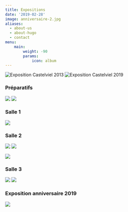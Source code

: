```yaml
---
title: Expositions
date: '2019-02-28'
image: anniversaire-2.jpg
aliases:
  - about-us
  - about-hugo
  - contact
menu:
    main: 
        weight: -90
        params:
            icon: album
---
```


![Exposition Castelviel 2013](castelviel-2013.jpg)  ![Exposition Castelviel 2019](castelart-2019.jpg)

### Préparatifs

![](preparatifs-2.jpg)  ![](preparatifs-1.jpg)

### Salle 1

![](salle-1.jpg)

### Salle 2

![](salle-2-1.jpg)  ![](salle-2-2.jpg)

![](salle-2-3.jpg)

### Salle 3

![](salle-3-1.jpg)  ![](salle-3-2.jpg)

### Exposition anniversaire 2019

![](anniversaire-1.jpg)





